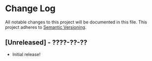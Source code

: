 # Change Log
All notable changes to this project will be documented in this file.
This project adheres to [Semantic Versioning](http://semver.org/).

## [Unreleased] - ????-??-??
* Initial release!
